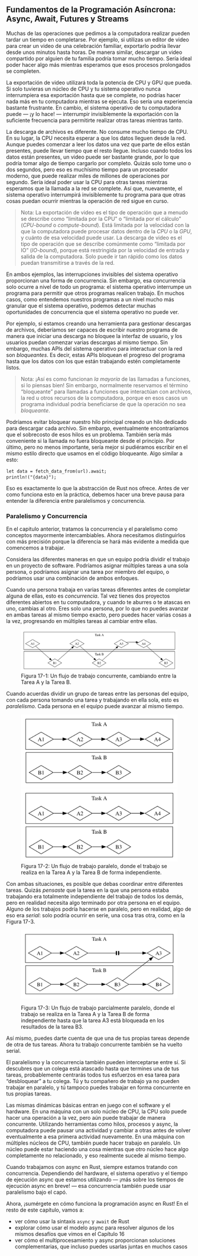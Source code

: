 ## Fundamentos de la Programación Asíncrona: Async, Await, Futures y Streams

Muchas de las operaciones que pedimos a la computadora realizar pueden tardar un 
tiempo en completarse. Por ejemplo, si utilizas un editor de video para crear un 
video de una celebración familiar, exportarlo podría llevar desde unos minutos 
hasta horas. De manera similar, descargar un video compartido por alguien de tu 
familia podría tomar mucho tiempo. Sería ideal poder hacer algo más mientras 
esperamos que esos procesos prolongados se completen.

La exportación de video utilizará toda la potencia de CPU y GPU que pueda. Si 
solo tuvieras un núcleo de CPU y tu sistema operativo nunca interrumpiera esa 
exportación hasta que se complete, no podrías hacer nada más en tu computadora 
mientras se ejecuta. Eso sería una experiencia bastante frustrante. En cambio, 
el sistema operativo de tu computadora puede — ¡y lo hace! — interrumpir 
invisiblemente la exportación con la suficiente frecuencia para permitirte 
realizar otras tareas mientras tanto.

La descarga de archivos es diferente. No consume mucho tiempo de CPU. En su 
lugar, la CPU necesita esperar a que los datos lleguen desde la red. Aunque 
puedes comenzar a leer los datos una vez que parte de ellos están presentes, 
puede llevar tiempo que el resto llegue. Incluso cuando todos los datos están 
presentes, un video puede ser bastante grande, por lo que podría tomar algo de 
tiempo cargarlo por completo. Quizás solo tome uno o dos segundos, pero eso es 
muchísimo tiempo para un procesador moderno, que puede realizar miles de 
millones de operaciones por segundo. Sería ideal poder usar la CPU para otras 
tareas mientras esperamos que la llamada a la red se complete. Así que, 
nuevamente, el sistema operativo interrumpirá invisiblemente tu programa para 
que otras cosas puedan ocurrir mientras la operación de red sigue en curso.

> Nota: La exportación de video es el tipo de operación que a menudo se describe 
> como “limitada por la CPU” o “limitada por el cálculo” (*CPU-bound* o 
> *compute-bound*). Está limitada por la velocidad con la que la computadora 
> puede procesar datos dentro de la *CPU* o la *GPU*, y cuánto de esa velocidad 
> puede usar. La descarga de video es el tipo de operación que se describe 
> comúnmente como “limitada por IO” (*IO-bound*), porque está restringida por la 
> velocidad de entrada y salida de la computadora. Solo puede ir tan rápido como 
> los datos puedan transmitirse a través de la red.

En ambos ejemplos, las interrupciones invisibles del sistema operativo 
proporcionan una forma de concurrencia. Sin embargo, esa concurrencia solo 
ocurre a nivel de todo un programa: el sistema operativo interrumpe un programa 
para permitir que otros programas realicen trabajo. En muchos casos, como 
entendemos nuestros programas a un nivel mucho más granular que el sistema 
operativo, podemos detectar muchas oportunidades de concurrencia que el sistema 
operativo no puede ver.

Por ejemplo, si estamos creando una herramienta para gestionar descargas de 
archivos, deberíamos ser capaces de escribir nuestro programa de manera que 
iniciar una descarga no bloquee la interfaz de usuario, y los usuarios puedan 
comenzar varias descargas al mismo tiempo. Sin embargo, muchas APIs del sistema 
operativo para interactuar con la red son *bloqueantes*. Es decir, estas APIs 
bloquean el progreso del programa hasta que los datos con los que están 
trabajando estén completamente listos.

> Nota: ¡Así es como funcionan *la mayoría* de las llamadas a funciones, si lo 
piensas bien! Sin embargo, normalmente reservamos el término “bloqueante” para 
llamadas a funciones que interactúan con archivos, la red u otros recursos de la 
computadora, porque en esos casos un programa individual podría beneficiarse de 
que la operación no sea *bloqueante*.

Podríamos evitar bloquear nuestro hilo principal creando un hilo dedicado para 
descargar cada archivo. Sin embargo, eventualmente encontraríamos que el 
sobrecosto de esos hilos es un problema. También sería más conveniente si la 
llamada no fuera bloqueante desde el principio. Por último, pero no menos 
importante, sería mejor si pudiéramos escribir en el mismo estilo directo que 
usamos en el código bloqueante. Algo similar a esto:

```rust,ignore,does_not_compile
let data = fetch_data_from(url).await;
println!("{data}");
```

Eso es exactamente lo que la abstracción de Rust nos ofrece. Antes de ver como 
funciona esto en la práctica, debemos hacer una breve pausa para entender la 
diferencia entre paralelismos y concurrencia.

### Paralelismo y Concurrencia

En el capitulo anterior, tratamos la concurrencia y el paralelismo como 
conceptos mayormente intercambiables. Ahora necesitamos distinguirlos con más 
precisión porque la diferencia se hará más evidente a medida que comencemos a 
trabajar.

Considera las diferentes maneras en que un equipo podría dividir el trabajo en 
un proyecto de software. Podríamos asignar múltiples tareas a una sola persona, 
o podríamos asignar una tarea por miembro del equipo, o podríamos usar una 
combinación de ambos enfoques.

Cuando una persona trabaja en varias tareas diferentes antes de completar alguna 
de ellas, esto es *concurrencia*. Tal vez tienes dos proyectos diferentes 
abiertos en tu computadora, y cuando te aburres o te atascas en uno, cambias al 
otro. Eres solo una persona, por lo que no puedes avanzar en ambas tareas al 
mismo tiempo exacto, pero puedes hacer varias cosas a la vez, progresando en 
múltiples tareas al cambiar entre ellas.

<figure>

<img alt="Flujo de trabajo concurrente" src="img/trpl17-01.svg" class="center" />

<figcaption>Figura 17-1: Un flujo de trabajo concurrente, cambiando entre la Tarea A y la Tarea B.</figcaption>

</figure>

Cuando acuerdas dividir un grupo de tareas entre las personas del equipo, con
cada persona tomando una tarea y trabajando en ella sola, esto es *paralelismo*.
Cada persona en el equipo puede avanzar al mismo tiempo. 

<figure>

<img src="img/trpl17-02.svg" class="center" alt="Un diagrama con cajas etiquetadas como Tarea A y Tarea B, con rombos dentro que representan subtareas. Hay flechas que apuntan de A1 a A2, de A2 a A3, de A3 a A4, de B1 a B2 y de B2 a B3. No hay flechas que crucen entre las cajas de Tarea A y Tarea B." />

<img alt="Flujo de trabajo paralelo" src="img/trpl17-02.svg" class="center" />

<figcaption>Figura 17-2: Un flujo de trabajo paralelo, donde el trabajo se realiza en la Tarea A y la Tarea B de forma independiente.</figcaption>

</figure>

Con ambas situaciones, es posible que debas coordinar entre diferentes tareas.
Quizás *pensaste* que la tarea en la que una persona estaba trabajando era
totalmente independiente del trabajo de todos los demás, pero en realidad
necesita algo terminado por otra persona en el equipo. Alguno de los trabajos
podría hacerse en paralelo, pero en realidad, algo de eso era *serial*: solo
podría ocurrir en serie, una cosa tras otra, como en la Figura 17-3.

<figure>

<img src="img/trpl17-03.svg" class="center" alt="Un diagrama con cajas etiquetadas como Tarea A y Tarea B, con rombos dentro que representan subtareas. Hay flechas que van de A1 a A2, de A2 a un par de líneas verticales gruesas como un símbolo de “pausa”, de ese símbolo a A3, de B1 a B2, de B2 a B3 (que está debajo de ese símbolo), de B3 a A3 y de B3 a B4.
" />

<figcaption>Figura 17-3: Un flujo de trabajo parcialmente paralelo, donde el trabajo se realiza en la Tarea A y la Tarea B de forma independiente hasta que la tarea A3 está bloqueada en los resultados de la tarea B3.</figcaption>

</figure>

Así mismo, puedes darte cuenta de que una de tus propias tareas depende de otra
de tus tareas. Ahora tu trabajo concurrente también se ha vuelto serial.

El paralelismo y la concurrencia también pueden interceptarse entre sí. Si
descubres que un colega está atascado hasta que termines una de tus tareas,
probablemente centrarás todos tus esfuerzos en esa tarea para “desbloquear” a tu
colega. Tú y tu compañero de trabajo ya no pueden trabajar en paralelo, y tú
tampoco puedes trabajar en forma concurrente en tus propias tareas.

Las mismas dinámicas básicas entran en juego con el software y el hardware. En
una máquina con un solo núcleo de CPU, la CPU solo puede hacer una operación a 
la vez, pero aún puede trabajar de manera concurrente. Utilizando herramientas
como hilos, procesos y async, la computadora puede pausar una actividad y 
cambiar a otras antes de volver eventualmente a esa primera actividad 
nuevamente. En una máquina con múltiples núcleos de CPU, también puede hacer
trabajo en paralelo. Un núcleo puede estar haciendo una cosa mientras que otro
núcleo hace algo completamente no relacionado, y eso realmente sucede al mismo
tiempo.

Cuando trabajamos con async en Rust, siempre estamos tratando con concurrencia.
Dependiendo del hardware, el sistema operativo y el tiempo de ejecución async
que estamos utilizando — ¡más sobre los tiempos de ejecución async en breve! —
esa concurrencia también puede usar paralelismo bajo el capó.

Ahora, ¡sumérgete en cómo funciona la programación async en Rust! En el resto de
este capítulo, vamos a:

* ver cómo usar la sintaxis `async` y `await` de Rust
* explorar cómo usar el modelo async para resolver algunos de los mismos
  desafíos que vimos en el Capítulo 16
* ver cómo el multiprocesamiento y async proporcionan soluciones 
  complementarias, que incluso puedes usarlas juntas en muchos casos
